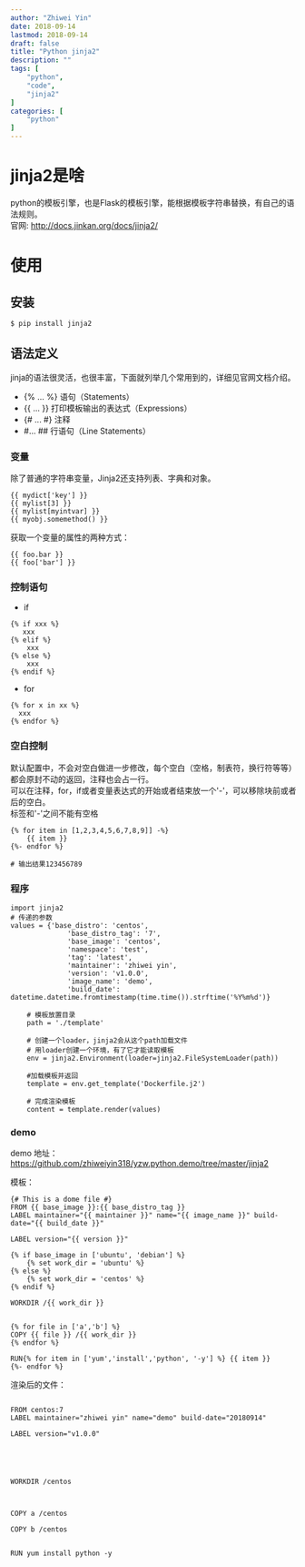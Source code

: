 ```yaml
---
author: "Zhiwei Yin"
date: 2018-09-14
lastmod: 2018-09-14
draft: false
title: "Python jinja2"
description: ""
tags: [
    "python",
    "code",
    "jinja2"
]
categories: [
    "python"
]
---
```

# jinja2是啥

python的模板引擎，也是Flask的模板引擎，能根据模板字符串替换，有自己的语法规则。  
官网: <http://docs.jinkan.org/docs/jinja2/>

# 使用

## 安装

```
$ pip install jinja2
```

## 语法定义

jinja的语法很灵活，也很丰富，下面就列举几个常用到的，详细见官网文档介绍。

* {% ... %} 语句（Statements）
* {{ ... }} 打印模板输出的表达式（Expressions）
* {# ... #} 注释
* #... ## 行语句（Line Statements）

### 变量

除了普通的字符串变量，Jinja2还支持列表、字典和对象。

```
{{ mydict['key'] }}
{{ mylist[3] }}
{{ mylist[myintvar] }}
{{ myobj.somemethod() }}
```

获取一个变量的属性的两种方式：

```
{{ foo.bar }}
{{ foo['bar'] }}
```

### 控制语句

* if  

```
{% if xxx %}
   xxx
{% elif %}
    xxx
{% else %}
    xxx
{% endif %}
```
* for  

```
{% for x in xx %}
  xxx
{% endfor %}
```

### 空白控制

默认配置中，不会对空白做进一步修改，每个空白（空格，制表符，换行符等等）都会原封不动的返回，注释也会占一行。  
可以在注释，for，if或者变量表达式的开始或者结束放一个'-'，可以移除块前或者后的空白。  
标签和'-'之间不能有空格

```
{% for item in [1,2,3,4,5,6,7,8,9]] -%}
    {{ item }}
{%- endfor %}

# 输出结果123456789
```

### 程序

```
import jinja2
# 传递的参数
values = {'base_distro': 'centos',
              'base_distro_tag': '7',
              'base_image': 'centos',
              'namespace': 'test',
              'tag': 'latest',
              'maintainer': 'zhiwei yin',
              'version': 'v1.0.0',
              'image_name': 'demo',
              'build_date': datetime.datetime.fromtimestamp(time.time()).strftime('%Y%m%d')}
    
    # 模板放置目录
    path = './template'
    
    # 创建一个loader，jinja2会从这个path加载文件
    # 用loader创建一个环境，有了它才能读取模板
    env = jinja2.Environment(loader=jinja2.FileSystemLoader(path))
    
    #加载模板并返回
    template = env.get_template('Dockerfile.j2')
    
    # 完成渲染模板
    content = template.render(values)
```

### demo
demo 地址：<https://github.com/zhiweiyin318/yzw.python.demo/tree/master/jinja2>

模板：
```
{# This is a dome file #}
FROM {{ base_image }}:{{ base_distro_tag }}
LABEL maintainer="{{ maintainer }}" name="{{ image_name }}" build-date="{{ build_date }}"

LABEL version="{{ version }}"

{% if base_image in ['ubuntu', 'debian'] %}
    {% set work_dir = 'ubuntu' %}
{% else %}
    {% set work_dir = 'centos' %}
{% endif %}

WORKDIR /{{ work_dir }}


{% for file in ['a','b'] %}
COPY {{ file }} /{{ work_dir }}
{% endfor %}

RUN{% for item in ['yum','install','python', '-y'] %} {{ item }}
{%- endfor %}
```

渲染后的文件：
```

FROM centos:7
LABEL maintainer="zhiwei yin" name="demo" build-date="20180914"

LABEL version="v1.0.0"


    


WORKDIR /centos



COPY a /centos

COPY b /centos


RUN yum install python -y
```